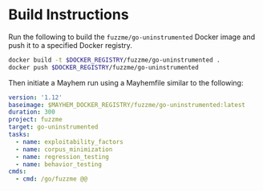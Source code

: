 # Build Instructions

Run the following to build the `fuzzme/go-uninstrumented` Docker image and push it to a specified Docker registry.

```sh
docker build -t $DOCKER_REGISTRY/fuzzme/go-uninstrumented .
docker push $DOCKER_REGISTRY/fuzzme/go-uninstrumented
```

Then initiate a Mayhem run using a Mayhemfile similar to the following:

```yaml
version: '1.12'
baseimage: $MAYHEM_DOCKER_REGISTRY/fuzzme/go-uninstrumented:latest
duration: 300
project: fuzzme
target: go-uninstrumented
tasks:
  - name: exploitability_factors
  - name: corpus_minimization
  - name: regression_testing
  - name: behavior_testing
cmds:
  - cmd: /go/fuzzme @@
```
